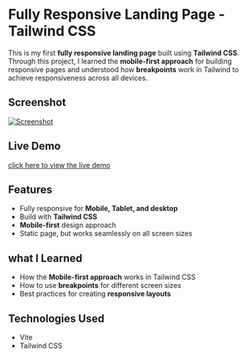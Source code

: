 # Fully Responsive Landing Page - Tailwind CSS

This is my first **fully responsive landing page** built using **Tailwind CSS**. Through this project, I learned the **mobile-first approach** for building responsive pages and understood how **breakpoints** work in Tailwind to achieve responsiveness across all devices.

## Screenshot

[![Screenshot](./images/screenshot.png)](./images/screenshot.png)

## Live Demo

[click here to view the live demo](https://landing-page-brown-gamma-93.vercel.app/)

## Features

- Fully responsive for **Mobile, Tablet, and desktop**
- Build with **Tailwind CSS**
- **Mobile-first** design approach
- Static page, but works seamlessly on all screen sizes

## what I Learned

- How the **Mobile-first approach** works in Tailwind CSS
- How to use **breakpoints** for different screen sizes
- Best practices for creating **responsive layouts**

## Technologies Used

- Vite 
- Tailwind CSS







